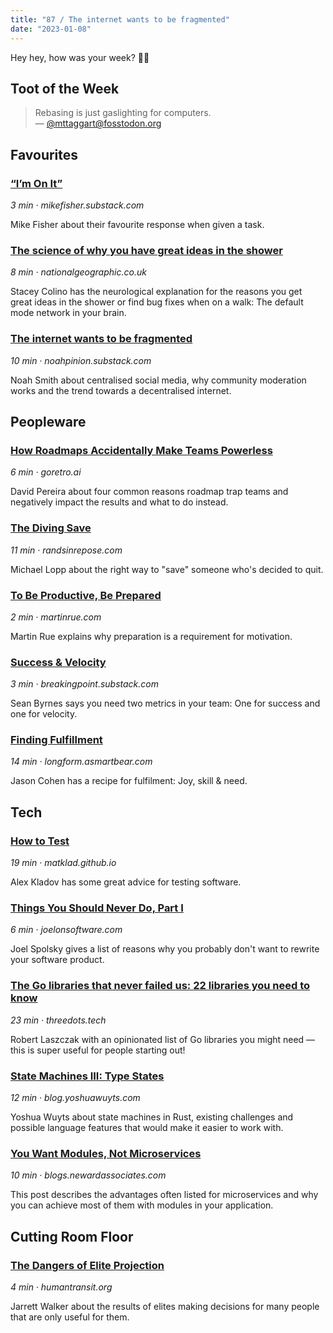 ```yaml
---
title: "87 / The internet wants to be fragmented"
date: "2023-01-08"
---
```


Hey hey, how was your week? ✌🏻

## Toot of the Week

> Rebasing is just gaslighting for computers.  
> — [@mttaggart@fosstodon.org](https://fosstodon.org/@mttaggart/109637858699382553)

## Favourites

### [“I’m On It”](https://click.arne.me?issue=87&url=https://mikefisher.substack.com/p/im-on-it)

_3 min · mikefisher.substack.com_

Mike Fisher about their favourite response when given a task.

### [The science of why you have great ideas in the shower](https://click.arne.me?issue=87&url=https://www.nationalgeographic.co.uk/history-and-civilisation/2022/08/the-science-of-why-you-have-great-ideas-in-the-shower)

_8 min · nationalgeographic.co.uk_

Stacey Colino has the neurological explanation for the reasons you get great
ideas in the shower or find bug fixes when on a walk: The default mode network
in your brain.

### [The internet wants to be fragmented](https://click.arne.me?issue=87&url=https://noahpinion.substack.com/p/the-internet-wants-to-be-fragmented)

_10 min · noahpinion.substack.com_

Noah Smith about centralised social media, why community moderation works and
the trend towards a decentralised internet.

## Peopleware

### [How Roadmaps Accidentally Make Teams Powerless](https://click.arne.me?issue=87&url=https://www.goretro.ai/post/product-roadmap-traps-to-avoid)

_6 min · goretro.ai_

David Pereira about four common reasons roadmap trap teams and negatively impact
the results and what to do instead.

### [The Diving Save](https://click.arne.me?issue=87&url=https://randsinrepose.com/archives/the-diving-save/)

_11 min · randsinrepose.com_

Michael Lopp about the right way to "save" someone who's decided to quit.

### [To Be Productive, Be Prepared](https://click.arne.me?issue=87&url=https://martinrue.com/to-be-productive-be-prepared/)

_2 min · martinrue.com_

Martin Rue explains why preparation is a requirement for motivation.

### [Success & Velocity](https://click.arne.me?issue=87&url=https://breakingpoint.substack.com/p/success-and-velocity)

_3 min · breakingpoint.substack.com_

Sean Byrnes says you need two metrics in your team: One for success and one for
velocity.

### [Finding Fulfillment](https://click.arne.me?issue=87&url=https://longform.asmartbear.com/docs/fulfillment/)

_14 min · longform.asmartbear.com_

Jason Cohen has a recipe for fulfilment: Joy, skill & need.

## Tech

### [How to Test](https://click.arne.me?issue=87&url=https://matklad.github.io/2021/05/31/how-to-test.html)

_19 min · matklad.github.io_

Alex Kladov has some great advice for testing software.

### [Things You Should Never Do, Part I](https://click.arne.me?issue=87&url=https://www.joelonsoftware.com/2000/04/06/things-you-should-never-do-part-i/)

_6 min · joelonsoftware.com_

Joel Spolsky gives a list of reasons why you probably don't want to rewrite your
software product.

### [The Go libraries that never failed us: 22 libraries you need to know](https://click.arne.me?issue=87&url=https://threedots.tech/post/list-of-recommended-libraries/)

_23 min · threedots.tech_

Robert Laszczak with an opinionated list of Go libraries you might need — this
is super useful for people starting out!

### [State Machines III: Type States](https://click.arne.me?issue=87&url=https://blog.yoshuawuyts.com/state-machines-3/)

_12 min · blog.yoshuawuyts.com_

Yoshua Wuyts about state machines in Rust, existing challenges and possible
language features that would make it easier to work with.

### [You Want Modules, Not Microservices](https://click.arne.me?issue=87&url=http://blogs.newardassociates.com/blog/2023/you-want-modules-not-microservices.html)

_10 min · blogs.newardassociates.com_

This post describes the advantages often listed for microservices and why you
can achieve most of them with modules in your application.

## Cutting Room Floor

### [The Dangers of Elite Projection](https://click.arne.me?issue=87&url=https://humantransit.org/2017/07/the-dangers-of-elite-projection.html)

_4 min · humantransit.org_

Jarrett Walker about the results of elites making decisions for many people that
are only useful for them.
